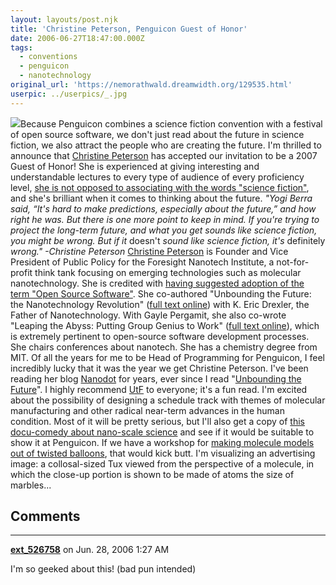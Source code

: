 ```yaml
---
layout: layouts/post.njk
title: 'Christine Peterson, Penguicon Guest of Honor'
date: 2006-06-27T18:47:00.000Z
tags:
  - conventions
  - penguicon
  - nanotechnology
original_url: 'https://nemorathwald.dreamwidth.org/129535.html'
userpic: ../userpics/_.jpg
---
```

![](http://www.foresight.org/images/logo-foresight.gif)Because Penguicon combines a science fiction convention with a festival of open source software, we don't just read about the future in science fiction, we also attract the people who are creating the future. I'm thrilled to announce that [Christine Peterson](http://www.foresight.org/about/Peterson.html) has accepted our invitation to be a 2007 Guest of Honor! She is experienced at giving interesting and understandable lectures to every type of audience of every proficiency level, [she is not opposed to associating with the words "science fiction"](http://sss.stanford.edu/speakers/peterson/), and she's brilliant when it comes to thinking about the future. _"Yogi Berra said, “It's hard to make predictions, especially about the future,” and how right he was. But there is one more point to keep in mind. If you're trying to project the long-term future, and what you get sounds like science fiction, you might be wrong. But if it_ doesn't _sound like science fiction, it's_ definitely _wrong." -Christine Peterson_ [Christine Peterson](http://www.foresight.org/about/Peterson.html) is Founder and Vice President of Public Policy for the Foresight Nanotech Institute, a not-for-profit think tank focusing on emerging technologies such as molecular nanotechnology. She is credited with [having suggested adoption of the term "Open Source Software"](http://www.oreilly.com/openbook/freedom/ch11.html). She co-authored "Unbounding the Future: the Nanotechnology Revolution" ([full text online](http://www.foresight.org/UTF/Unbound_LBW/index.html)) with K. Eric Drexler, the Father of Nanotechnology. With Gayle Pergamit, she also co-wrote "Leaping the Abyss: Putting Group Genius to Work" ([full text online](http://www.foresight.org/SrAssoc/99Gathering/lta_toc.html)), which is extremely pertinent to open-source software development processes. She chairs conferences about nanotech. She has a chemistry degree from MIT. Of all the years for me to be Head of Programming for Penguicon, I feel incredibly lucky that it was the year we get Christine Peterson. I've been reading her blog [Nanodot](http://www.foresight.org/nanodot/) for years, ever since I read "[Unbounding the Future](http://www.foresight.org/UTF/Unbound_LBW/index.html)". I highly recommend [UtF](http://www.foresight.org/UTF/Unbound_LBW/index.html) to everyone; it's a fun read. I'm excited about the possibility of designing a schedule track with themes of molecular manufacturing and other radical near-term advances in the human condition. Most of it will be pretty serious, but I'll also get a copy of [this docu-comedy about nano-scale science](http://www.uctv.tv/getsmall/) and see if it would be suitable to show it at Penguicon. If we have a workshop for [making molecule models out of twisted balloons](http://www.balloonmolecules.com/Html/Galerie_vor.htm), that would kick butt. I'm visualizing an advertising image: a collosal-sized Tux viewed from the perspective of a molecule, in which the close-up portion is shown to be made of atoms the size of marbles...

## Comments

---

**[ext_526758](https://www.dreamwidth.org/users/ext_526758)** on Jun. 28, 2006 1:27 AM

I'm so geeked about this! (bad pun intended)
